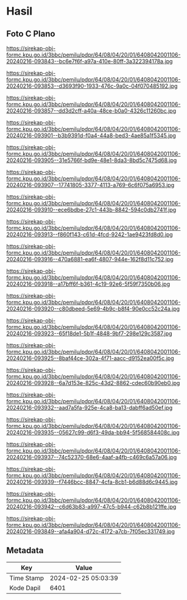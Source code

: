 # Hasil

## Foto C Plano

https://sirekap-obj-formc.kpu.go.id/3bbc/pemilu/pdpr/64/08/04/20/01/6408042001106-20240216-093843--bc6e7f6f-a97a-410e-80ff-3a322394178a.jpg

https://sirekap-obj-formc.kpu.go.id/3bbc/pemilu/pdpr/64/08/04/20/01/6408042001106-20240216-093853--d3693f90-1933-476c-9a0c-04f070485192.jpg

https://sirekap-obj-formc.kpu.go.id/3bbc/pemilu/pdpr/64/08/04/20/01/6408042001106-20240216-093857--dd3d2cff-a40a-48ce-b0a0-4326c11260bc.jpg

https://sirekap-obj-formc.kpu.go.id/3bbc/pemilu/pdpr/64/08/04/20/01/6408042001106-20240216-093901--b3b9391d-f0a4-44a8-bed3-4ae85a1f5345.jpg

https://sirekap-obj-formc.kpu.go.id/3bbc/pemilu/pdpr/64/08/04/20/01/6408042001106-20240216-093905--31e5766f-bd9e-48e1-8da3-8bd5c7475d68.jpg

https://sirekap-obj-formc.kpu.go.id/3bbc/pemilu/pdpr/64/08/04/20/01/6408042001106-20240216-093907--17741805-3377-4113-a769-6c6f075a6953.jpg

https://sirekap-obj-formc.kpu.go.id/3bbc/pemilu/pdpr/64/08/04/20/01/6408042001106-20240216-093910--ece6bdbe-27c1-443b-8842-594c0db2741f.jpg

https://sirekap-obj-formc.kpu.go.id/3bbc/pemilu/pdpr/64/08/04/20/01/6408042001106-20240216-093913--f860f143-c61d-4fcd-9242-1ae9423fd8d0.jpg

https://sirekap-obj-formc.kpu.go.id/3bbc/pemilu/pdpr/64/08/04/20/01/6408042001106-20240216-093916--470a6881-ea6f-4807-944e-162f8d11c752.jpg

https://sirekap-obj-formc.kpu.go.id/3bbc/pemilu/pdpr/64/08/04/20/01/6408042001106-20240216-093918--a17bff6f-b361-4c19-92e6-5f59f7350b06.jpg

https://sirekap-obj-formc.kpu.go.id/3bbc/pemilu/pdpr/64/08/04/20/01/6408042001106-20240216-093920--c80dbeed-5e69-4b9c-b8f4-90e0cc52c24a.jpg

https://sirekap-obj-formc.kpu.go.id/3bbc/pemilu/pdpr/64/08/04/20/01/6408042001106-20240216-093923--65f18de1-5b1f-4848-9bf7-298e129c3587.jpg

https://sirekap-obj-formc.kpu.go.id/3bbc/pemilu/pdpr/64/08/04/20/01/6408042001106-20240216-093925--8baf44ce-302a-4f71-aacc-d9152ea00f5c.jpg

https://sirekap-obj-formc.kpu.go.id/3bbc/pemilu/pdpr/64/08/04/20/01/6408042001106-20240216-093928--6a7d153e-825c-43d2-8862-cdec60b90eb0.jpg

https://sirekap-obj-formc.kpu.go.id/3bbc/pemilu/pdpr/64/08/04/20/01/6408042001106-20240216-093932--aad7a5fa-925e-4ca8-ba13-dabff6ad50ef.jpg

https://sirekap-obj-formc.kpu.go.id/3bbc/pemilu/pdpr/64/08/04/20/01/6408042001106-20240216-093935--05627c99-d6f3-49da-bb94-5f568584408c.jpg

https://sirekap-obj-formc.kpu.go.id/3bbc/pemilu/pdpr/64/08/04/20/01/6408042001106-20240216-093937--74c52370-68e6-4aaf-a4fb-c469c6a57a06.jpg

https://sirekap-obj-formc.kpu.go.id/3bbc/pemilu/pdpr/64/08/04/20/01/6408042001106-20240216-093939--f7446bcc-8847-4cfa-8cb1-b6d88d6c9445.jpg

https://sirekap-obj-formc.kpu.go.id/3bbc/pemilu/pdpr/64/08/04/20/01/6408042001106-20240216-093942--c6d63b83-a997-47c5-b944-c62b8b121ffe.jpg

https://sirekap-obj-formc.kpu.go.id/3bbc/pemilu/pdpr/64/08/04/20/01/6408042001106-20240216-093849--afa4a904-d72c-4172-a7cb-7f05ec331749.jpg


## Metadata

| Key        | Value               |
| ---------- | ------------------- |
| Time Stamp | 2024-02-25 05:03:39 |
| Kode Dapil | 6401                |



